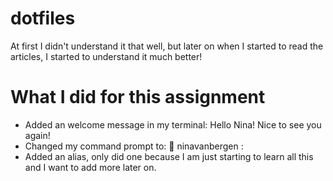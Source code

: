 # dotfiles

At first I didn't understand it that well, but later on when I started to read the articles, I started to understand it much better!

# What I did for this assignment
* Added an welcome message in my terminal: Hello Nina! Nice to see you again!
* Changed my command prompt to: 🚀  ninavanbergen :
* Added an alias, only did one because I am just starting to learn all this and I want to add more later on.
